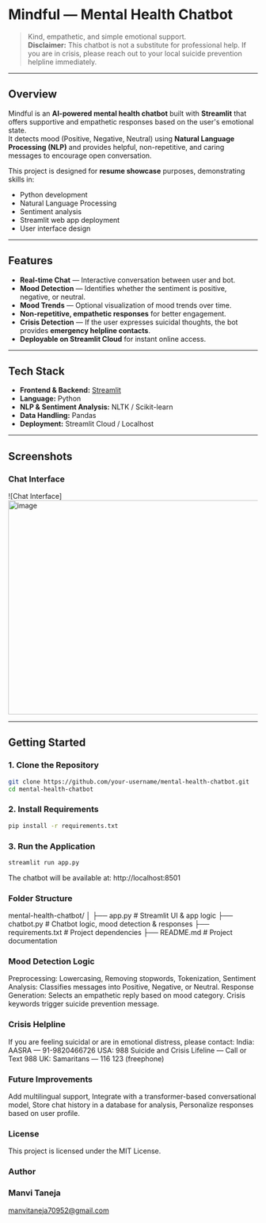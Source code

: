 # Mindful — Mental Health Chatbot

> Kind, empathetic, and simple emotional support.  
> **Disclaimer:** This chatbot is not a substitute for professional help. If you are in crisis, please reach out to your local suicide prevention helpline immediately.

---

## Overview

Mindful is an **AI-powered mental health chatbot** built with **Streamlit** that offers supportive and empathetic responses based on the user's emotional state.  
It detects mood (Positive, Negative, Neutral) using **Natural Language Processing (NLP)** and provides helpful, non-repetitive, and caring messages to encourage open conversation.

This project is designed for **resume showcase** purposes, demonstrating skills in:
- Python development
- Natural Language Processing
- Sentiment analysis
- Streamlit web app deployment
- User interface design

---

## Features

-  **Real-time Chat** — Interactive conversation between user and bot.
-  **Mood Detection** — Identifies whether the sentiment is positive, negative, or neutral.
-  **Mood Trends** — Optional visualization of mood trends over time.
-  **Non-repetitive, empathetic responses** for better engagement.
-  **Crisis Detection** — If the user expresses suicidal thoughts, the bot provides **emergency helpline contacts**.
-  **Deployable on Streamlit Cloud** for instant online access.

---

## Tech Stack

- **Frontend & Backend:** [Streamlit](https://streamlit.io/)
- **Language:** Python
- **NLP & Sentiment Analysis:** NLTK / Scikit-learn
- **Data Handling:** Pandas
- **Deployment:** Streamlit Cloud / Localhost

---

## Screenshots

### Chat Interface
![Chat Interface] <img width="554" height="432" alt="image" src="https://github.com/user-attachments/assets/b03af346-f33f-471d-8403-d7e99ed65dda" />


---

## Getting Started

### 1. Clone the Repository
```bash
git clone https://github.com/your-username/mental-health-chatbot.git
cd mental-health-chatbot
```
### 2. Install Requirements
```bash
pip install -r requirements.txt
```
### 3. Run the Application
```bash
streamlit run app.py
```
The chatbot will be available at:
http://localhost:8501

### Folder Structure
mental-health-chatbot/
│
├── app.py            # Streamlit UI & app logic
├── chatbot.py        # Chatbot logic, mood detection & responses
├── requirements.txt  # Project dependencies
├── README.md         # Project documentation

### Mood Detection Logic
Preprocessing:
Lowercasing,
Removing stopwords,
Tokenization,
Sentiment Analysis:
Classifies messages into Positive, Negative, or Neutral.
Response Generation:
Selects an empathetic reply based on mood category.
Crisis keywords trigger suicide prevention message.

### Crisis Helpline
If you are feeling suicidal or are in emotional distress, please contact:
India: AASRA — 91-9820466726
USA: 988 Suicide and Crisis Lifeline — Call or Text 988
UK: Samaritans — 116 123 (freephone)

### Future Improvements
Add multilingual support,
Integrate with a transformer-based conversational model,
Store chat history in a database for analysis,
Personalize responses based on user profile.

### License
This project is licensed under the MIT License.

### Author

### Manvi Taneja
manvitaneja70952@gmail.com



